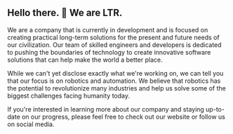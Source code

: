 ## Hello there. 👋 We are LTR.
We are a company that is currently in development and is focused on creating practical long-term solutions for the present and future needs of our civilization. Our team of skilled engineers and developers is dedicated to pushing the boundaries of technology to create innovative software solutions that can help make the world a better place.

While we can't yet disclose exactly what we're working on, we can tell you that our focus is on robotics and automation. We believe that robotics has the potential to revolutionize many industries and help us solve some of the biggest challenges facing humanity today.

If you're interested in learning more about our company and staying up-to-date on our progress, please feel free to check out our website or follow us on social media.
